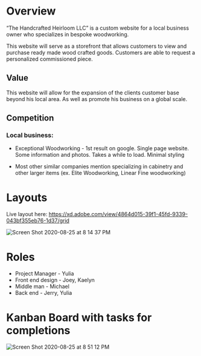 # Overview

“The Handcrafted Heirloom LLC” is a custom website for a local business owner who specializes in bespoke woodworking.

This website will serve as a storefront that allows customers to view and purchase ready made wood crafted goods. Customers are able to request a personalized commissioned piece. 

## Value 

This website will allow for the expansion of the clients customer base beyond his local area. As well as promote his business on a global scale. 

## Competition

### Local business:

* Exceptional Woodworking - 1st result on google. Single page website. Some information and photos. Takes a while to load. Minimal styling

*  Most other similar companies mention specializing in cabinetry and other larger items (ex. Elite Woodworking, Linear Fine woodworking)

# Layouts 

Live layout here: https://xd.adobe.com/view/4864d015-39f1-45fd-9339-043bf355eb76-1d37/grid

  ![Screen Shot 2020-08-25 at 8 14 37 PM](https://user-images.githubusercontent.com/62128411/91253357-77977c00-e714-11ea-9765-af8456e992c6.png)

# Roles

*   Project Manager - Yulia
*   Front end design - Joey, Kaelyn 
*  Middle man - Michael
*  Back end - Jerry, Yulia

# Kanban Board with tasks for completions 

![Screen Shot 2020-08-25 at 8 51 12 PM](https://user-images.githubusercontent.com/62128411/91253488-cba26080-e714-11ea-99a9-7fdfc0a1819d.png)



